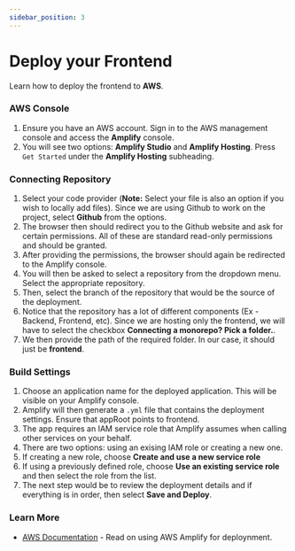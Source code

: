 ```yaml
---
sidebar_position: 3
---
```


# Deploy your Frontend

Learn how to deploy the frontend to **AWS**.

### AWS Console

1. Ensure you have an AWS account. Sign in to the AWS management console and access the **Amplify** console.
2. You will see two options: **Amplify Studio** and **Amplify Hosting**. Press `Get Started` under the **Amplify Hosting** subheading.

### Connecting Repository

1. Select your code provider (**Note:** Select your file is also an option if you wish to locally add files). Since we are using Github to work on the project, select **Github** from the options.
2. The browser then should redirect you to the Github website and ask for certain permissions. All of these are standard read-only permissions and should be granted.
3. After providing the permissions, the browser should again be redirected to the Amplify console.
4. You will then be asked to select a repository from the dropdown menu. Select the appropriate repository.
5. Then, select the branch of the repository that would be the source of the deployment.
6. Notice that the repository has a lot of different components (Ex - Backend, Frontend, etc). Since we are hosting only the frontend, we will have to select the checkbox **Connecting a monorepo? Pick a folder.**.
7. We then provide the path of the required folder. In our case, it should just be **frontend**.

### Build Settings

1. Choose an application name for the deployed application. This will be visible on your Amplify console.
2. Amplify will then generate a `.yml` file that contains the deployment settings. Ensure that appRoot points to frontend.
3. The app requires an IAM service role that Amplify assumes when calling other services on your behalf.
4. There are two options: using an exising IAM role or creating a new one.
5. If creating a new role, choose **Create and use a new service role**
6. If using a previously defined role, choose **Use an existing service role** and then select the role from the list.
7. The next step would be to review the deployment details and if everything is in order, then select **Save and Deploy**.

### Learn More

- [AWS Documentation](https://docs.aws.amazon.com/amplify/latest/userguide/deploy-nextjs-app.html) - Read on using AWS Amplify for deploynment.
